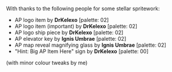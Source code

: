 With thanks to the following people for some stellar spritework:

- AP logo item by **DrKelexo** [palette: 02]
- AP logo item (important) by **DrKelexo** [palette: 02]
- AP logo ship piece by **DrKelexo** [palette: 02]
- AP elevator key by **Ignis Umbrae** [palette: 02]
- AP map reveal magnifying glass by **Ignis Umbrae** [palette: 02]
- "Hint: Big AP Item Here" sign by **DrKelexo** [palette: 00]

(with minor colour tweaks by me)
